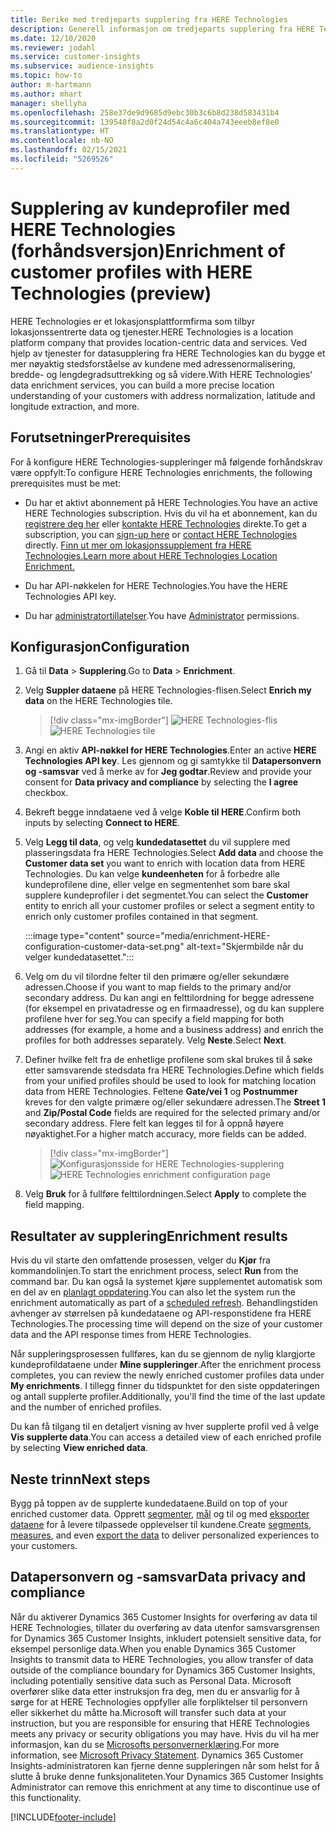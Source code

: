 ```yaml
---
title: Berike med tredjeparts supplering fra HERE Technologies
description: Generell informasjon om tredjeparts supplering fra HERE Technologies.
ms.date: 12/10/2020
ms.reviewer: jodahl
ms.service: customer-insights
ms.subservice: audience-insights
ms.topic: how-to
author: m-hartmann
ms.author: mhart
manager: shellyha
ms.openlocfilehash: 258e37de9d9685d9ebc30b3c6b8d238d583431b4
ms.sourcegitcommit: 139548f8a2d0f24d54c4a6c404a743eeeb8ef8e0
ms.translationtype: HT
ms.contentlocale: nb-NO
ms.lasthandoff: 02/15/2021
ms.locfileid: "5269526"
---
```

# <a name="enrichment-of-customer-profiles-with-here-technologies-preview"></a><span data-ttu-id="dbcd6-103">Supplering av kundeprofiler med HERE Technologies (forhåndsversjon)</span><span class="sxs-lookup"><span data-stu-id="dbcd6-103">Enrichment of customer profiles with HERE Technologies (preview)</span></span>

<span data-ttu-id="dbcd6-104">HERE Technologies er et lokasjonsplattformfirma som tilbyr lokasjonssentrerte data og tjenester.</span><span class="sxs-lookup"><span data-stu-id="dbcd6-104">HERE Technologies is a location platform company that provides location-centric data and services.</span></span> <span data-ttu-id="dbcd6-105">Ved hjelp av tjenester for datasupplering fra HERE Technologies kan du bygge et mer nøyaktig stedsforståelse av kundene med adressenormalisering, bredde- og lengdegradsuttrekking og så videre.</span><span class="sxs-lookup"><span data-stu-id="dbcd6-105">With HERE Technologies' data enrichment services, you can build a more precise location understanding of your customers with address normalization, latitude and longitude extraction, and more.</span></span>

## <a name="prerequisites"></a><span data-ttu-id="dbcd6-106">Forutsetninger</span><span class="sxs-lookup"><span data-stu-id="dbcd6-106">Prerequisites</span></span>

<span data-ttu-id="dbcd6-107">For å konfigure HERE Technologies-suppleringer må følgende forhåndskrav være oppfylt:</span><span class="sxs-lookup"><span data-stu-id="dbcd6-107">To configure HERE Technologies enrichments, the following prerequisites must be met:</span></span>

- <span data-ttu-id="dbcd6-108">Du har et aktivt abonnement på HERE Technologies.</span><span class="sxs-lookup"><span data-stu-id="dbcd6-108">You have an active HERE Technologies subscription.</span></span> <span data-ttu-id="dbcd6-109">Hvis du vil ha et abonnement, kan du [registrere deg her](https://developer.here.com/sign-up?utm_medium=referral&utm_source=Microsoft-Dynamics-CI&create=Freemium-Basic) eller [kontakte HERE Technologies](https://developer.here.com/help?utm_medium=referral&utm_source=Microsoft-Dynamics-CI#how-can-we-help-you) direkte.</span><span class="sxs-lookup"><span data-stu-id="dbcd6-109">To get a subscription, you can [sign-up here](https://developer.here.com/sign-up?utm_medium=referral&utm_source=Microsoft-Dynamics-CI&create=Freemium-Basic) or [contact HERE Technologies](https://developer.here.com/help?utm_medium=referral&utm_source=Microsoft-Dynamics-CI#how-can-we-help-you) directly.</span></span> [<span data-ttu-id="dbcd6-110">Finn ut mer om lokasjonssupplement fra HERE Technologies.</span><span class="sxs-lookup"><span data-stu-id="dbcd6-110">Learn more about HERE Technologies Location Enrichment.</span></span>](https://developer.here.com/location-enrichment?cid=Dev-MicrosoftDynamics-DB-0-Dev-&utm_source=MicrosoftDynamics&utm_medium=referral&utm_campaign=Online_Dev_ReferralMicrosoft)

- <span data-ttu-id="dbcd6-111">Du har API-nøkkelen for HERE Technologies.</span><span class="sxs-lookup"><span data-stu-id="dbcd6-111">You have the HERE Technologies API key.</span></span>

- <span data-ttu-id="dbcd6-112">Du har [administratortillatelser](permissions.md#administrator).</span><span class="sxs-lookup"><span data-stu-id="dbcd6-112">You have [Administrator](permissions.md#administrator) permissions.</span></span>

## <a name="configuration"></a><span data-ttu-id="dbcd6-113">Konfigurasjon</span><span class="sxs-lookup"><span data-stu-id="dbcd6-113">Configuration</span></span>

1. <span data-ttu-id="dbcd6-114">Gå til **Data** > **Supplering**.</span><span class="sxs-lookup"><span data-stu-id="dbcd6-114">Go to **Data** > **Enrichment**.</span></span>

1. <span data-ttu-id="dbcd6-115">Velg **Suppler dataene** på HERE Technologies-flisen.</span><span class="sxs-lookup"><span data-stu-id="dbcd6-115">Select **Enrich my data** on the HERE Technologies tile.</span></span>

   > [!div class="mx-imgBorder"]
   > <span data-ttu-id="dbcd6-116">![HERE Technologies-flis](media/HERE-tile.png "HERE Technologies-flis")</span><span class="sxs-lookup"><span data-stu-id="dbcd6-116">![HERE Technologies tile](media/HERE-tile.png "HERE Technologies tile")</span></span>

1. <span data-ttu-id="dbcd6-117">Angi en aktiv **API-nøkkel for HERE Technologies**.</span><span class="sxs-lookup"><span data-stu-id="dbcd6-117">Enter an active **HERE Technologies API key**.</span></span> <span data-ttu-id="dbcd6-118">Les gjennom og gi samtykke til **Datapersonvern og -samsvar** ved å merke av for **Jeg godtar**.</span><span class="sxs-lookup"><span data-stu-id="dbcd6-118">Review and provide your consent for **Data privacy and compliance** by selecting the **I agree** checkbox.</span></span> 

1. <span data-ttu-id="dbcd6-119">Bekreft begge inndataene ved å velge **Koble til HERE**.</span><span class="sxs-lookup"><span data-stu-id="dbcd6-119">Confirm both inputs by selecting **Connect to HERE**.</span></span>

1.  <span data-ttu-id="dbcd6-120">Velg **Legg til data**, og velg **kundedatasettet** du vil supplere med plasseringsdata fra HERE Technologies.</span><span class="sxs-lookup"><span data-stu-id="dbcd6-120">Select **Add data** and choose the **Customer data set** you want to enrich with location data from HERE Technologies.</span></span> <span data-ttu-id="dbcd6-121">Du kan velge **kundeenheten** for å forbedre alle kundeprofilene dine, eller velge en segmentenhet som bare skal supplere kundeprofiler i det segmentet.</span><span class="sxs-lookup"><span data-stu-id="dbcd6-121">You can select the **Customer** entity to enrich all your customer profiles or select a segment entity to enrich only customer profiles contained in that segment.</span></span>

    :::image type="content" source="media/enrichment-HERE-configuration-customer-data-set.png" alt-text="Skjermbilde når du velger kundedatasettet.":::

1. <span data-ttu-id="dbcd6-123">Velg om du vil tilordne felter til den primære og/eller sekundære adressen.</span><span class="sxs-lookup"><span data-stu-id="dbcd6-123">Choose if you want to map fields to the primary and/or secondary address.</span></span> <span data-ttu-id="dbcd6-124">Du kan angi en felttilordning for begge adressene (for eksempel en privatadresse og en firmaadresse), og du kan supplere profilene hver for seg.</span><span class="sxs-lookup"><span data-stu-id="dbcd6-124">You can specify a field mapping for both addresses (for example, a home and a business address) and enrich the profiles for both addresses separately.</span></span> <span data-ttu-id="dbcd6-125">Velg **Neste**.</span><span class="sxs-lookup"><span data-stu-id="dbcd6-125">Select **Next**.</span></span>

1. <span data-ttu-id="dbcd6-126">Definer hvilke felt fra de enhetlige profilene som skal brukes til å søke etter samsvarende stedsdata fra HERE Technologies.</span><span class="sxs-lookup"><span data-stu-id="dbcd6-126">Define which fields from your unified profiles should be used to look for matching location data from HERE Technologies.</span></span> <span data-ttu-id="dbcd6-127">Feltene **Gate/vei 1** og **Postnummer** kreves for den valgte primære og/eller sekundære adressen.</span><span class="sxs-lookup"><span data-stu-id="dbcd6-127">The **Street 1** and **Zip/Postal Code** fields are required for the selected primary and/or secondary address.</span></span> <span data-ttu-id="dbcd6-128">Flere felt kan legges til for å oppnå høyere nøyaktighet.</span><span class="sxs-lookup"><span data-stu-id="dbcd6-128">For a higher match accuracy, more fields can be added.</span></span>

   > [!div class="mx-imgBorder"]
   > <span data-ttu-id="dbcd6-129">![Konfigurasjonsside for HERE Technologies-supplering](media/enrichment-HERE-configuration.png "Konfigurasjonsside for HERE Technologies-supplering")</span><span class="sxs-lookup"><span data-stu-id="dbcd6-129">![HERE Technologies enrichment configuration page](media/enrichment-HERE-configuration.png "HERE Technologies enrichment configuration page")</span></span>

1. <span data-ttu-id="dbcd6-130">Velg **Bruk** for å fullføre felttilordningen.</span><span class="sxs-lookup"><span data-stu-id="dbcd6-130">Select **Apply** to complete the field mapping.</span></span>

## <a name="enrichment-results"></a><span data-ttu-id="dbcd6-131">Resultater av supplering</span><span class="sxs-lookup"><span data-stu-id="dbcd6-131">Enrichment results</span></span>

<span data-ttu-id="dbcd6-132">Hvis du vil starte den omfattende prosessen, velger du **Kjør** fra kommandolinjen.</span><span class="sxs-lookup"><span data-stu-id="dbcd6-132">To start the enrichment process, select **Run** from the command bar.</span></span> <span data-ttu-id="dbcd6-133">Du kan også la systemet kjøre supplementet automatisk som en del av en [planlagt oppdatering](system.md#schedule-tab).</span><span class="sxs-lookup"><span data-stu-id="dbcd6-133">You can also let the system run the enrichment automatically as part of a [scheduled refresh](system.md#schedule-tab).</span></span> <span data-ttu-id="dbcd6-134">Behandlingstiden avhenger av størrelsen på kundedataene og API-responstidene fra HERE Technologies.</span><span class="sxs-lookup"><span data-stu-id="dbcd6-134">The processing time will depend on the size of your customer data and the API response times from HERE Technologies.</span></span>

<span data-ttu-id="dbcd6-135">Når suppleringsprosessen fullføres, kan du se gjennom de nylig klargjorte kundeprofildataene under **Mine suppleringer**.</span><span class="sxs-lookup"><span data-stu-id="dbcd6-135">After the enrichment process completes, you can review the newly enriched customer profiles data under **My enrichments**.</span></span> <span data-ttu-id="dbcd6-136">I tillegg finner du tidspunktet for den siste oppdateringen og antall supplerte profiler.</span><span class="sxs-lookup"><span data-stu-id="dbcd6-136">Additionally, you'll find the time of the last update and the number of enriched profiles.</span></span>

<span data-ttu-id="dbcd6-137">Du kan få tilgang til en detaljert visning av hver supplerte profil ved å velge **Vis supplerte data**.</span><span class="sxs-lookup"><span data-stu-id="dbcd6-137">You can access a detailed view of each enriched profile by selecting **View enriched data**.</span></span>

## <a name="next-steps"></a><span data-ttu-id="dbcd6-138">Neste trinn</span><span class="sxs-lookup"><span data-stu-id="dbcd6-138">Next steps</span></span>

<span data-ttu-id="dbcd6-139">Bygg på toppen av de supplerte kundedataene.</span><span class="sxs-lookup"><span data-stu-id="dbcd6-139">Build on top of your enriched customer data.</span></span> <span data-ttu-id="dbcd6-140">Opprett [segmenter](segments.md), [mål](measures.md) og til og med [eksporter dataene](export-destinations.md) for å levere tilpassede opplevelser til kundene.</span><span class="sxs-lookup"><span data-stu-id="dbcd6-140">Create [segments](segments.md), [measures](measures.md), and even [export the data](export-destinations.md) to deliver personalized experiences to your customers.</span></span>

## <a name="data-privacy-and-compliance"></a><span data-ttu-id="dbcd6-141">Datapersonvern og -samsvar</span><span class="sxs-lookup"><span data-stu-id="dbcd6-141">Data privacy and compliance</span></span>

<span data-ttu-id="dbcd6-142">Når du aktiverer Dynamics 365 Customer Insights for overføring av data til HERE Technologies, tillater du overføring av data utenfor samsvarsgrensen for Dynamics 365 Customer Insights, inkludert potensielt sensitive data, for eksempel personlige data.</span><span class="sxs-lookup"><span data-stu-id="dbcd6-142">When you enable Dynamics 365 Customer Insights to transmit data to HERE Technologies, you allow transfer of data outside of the compliance boundary for Dynamics 365 Customer Insights, including potentially sensitive data such as Personal Data.</span></span> <span data-ttu-id="dbcd6-143">Microsoft overfører slike data etter instruksjon fra deg, men du er ansvarlig for å sørge for at HERE Technologies oppfyller alle forpliktelser til personvern eller sikkerhet du måtte ha.</span><span class="sxs-lookup"><span data-stu-id="dbcd6-143">Microsoft will transfer such data at your instruction, but you are responsible for ensuring that HERE Technologies meets any privacy or security obligations you may have.</span></span> <span data-ttu-id="dbcd6-144">Hvis du vil ha mer informasjon, kan du se [Microsofts personvernerklæring](https://go.microsoft.com/fwlink/?linkid=396732).</span><span class="sxs-lookup"><span data-stu-id="dbcd6-144">For more information, see [Microsoft Privacy Statement](https://go.microsoft.com/fwlink/?linkid=396732).</span></span>
<span data-ttu-id="dbcd6-145">Dynamics 365 Customer Insights-administratoren kan fjerne denne suppleringen når som helst for å slutte å bruke denne funksjonaliteten.</span><span class="sxs-lookup"><span data-stu-id="dbcd6-145">Your Dynamics 365 Customer Insights Administrator can remove this enrichment at any time to discontinue use of this functionality.</span></span>


[!INCLUDE[footer-include](../includes/footer-banner.md)]